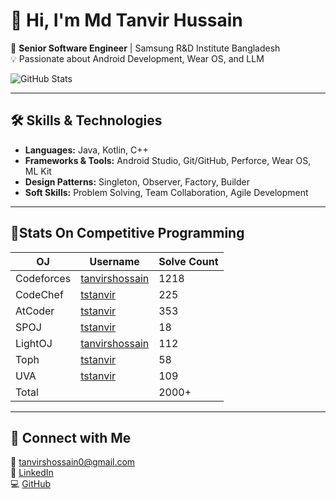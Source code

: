 # 👋 Hi, I'm Md Tanvir Hussain

🚀 **Senior Software Engineer** | Samsung R&D Institute Bangladesh  
💡 Passionate about Android Development, Wear OS, and LLM

![GitHub Stats](https://github-readme-stats.vercel.app/api?username=tstanvir&show_icons=true&theme=radical)

---

## 🛠 Skills & Technologies
- **Languages:** Java, Kotlin, C++
- **Frameworks & Tools:** Android Studio, Git/GitHub, Perforce, Wear OS, ML Kit
- **Design Patterns:** Singleton, Observer, Factory, Builder
- **Soft Skills:** Problem Solving, Team Collaboration, Agile Development

---

## 🎯Stats On Competitive Programming


| OJ | Username | Solve Count |
| -- | -------- | ----------- |
| Codeforces | [tanvirshossain](https://codeforces.com/profile/tanvirshossain) | 1218 |
| CodeChef | [tstanvir](https://www.codechef.com/users/tstanvir) | 225 |
| AtCoder | [tstanvir](https://atcoder.jp/users/tstanvir) | 353 |
| SPOJ | [tstanvir](https://www.spoj.com/users/tstanvir/) | 18 | 
| LightOJ | [tanvirshossain](https://lightoj.com/user/tanvirshossain) | 112 | 
| Toph | [tstanvir](https://toph.co/u/tstanvir) | 58 |
| UVA | [tstanvir](https://uhunt.onlinejudge.org/id/896306) | 109 |
| Total | | 2000+ |

---

## 🔗 Connect with Me
📧 [tanvirshossain0@gmail.com](mailto:tanvirshossain0@gmail.com)  
💼 [LinkedIn](https://www.linkedin.com/in/md-tanvir-hussain-408205143/)  
💻 [GitHub](https://github.com/tstanvir)